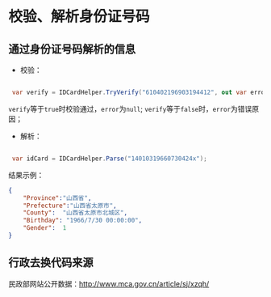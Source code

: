 # 校验、解析身份证号码

## 通过身份证号码解析的信息

* 校验：

```csharp

 var verify = IDCardHelper.TryVerify("610402196903194412", out var error);

```

`verify`等于`true`时校验通过，`error`为`null`;
`verify`等于`false`时，`error`为错误原因；

* 解析：

```csharp

 var idCard = IDCardHelper.Parse("14010319660730424x");

```

结果示例：

```json
{
    "Province":"山西省",
    "Prefecture":"山西省太原市",
    "County":  "山西省太原市北城区",
    "Birthday": "1966/7/30 00:00:00",
    "Gender":  1
}
```

## 行政去换代码来源

民政部网站公开数据：http://www.mca.gov.cn/article/sj/xzqh/